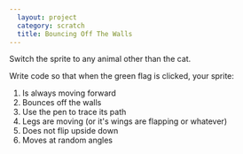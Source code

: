 ```yaml
---
  layout: project
  category: scratch
  title: Bouncing Off The Walls
---
```

Switch the sprite to any animal other than the cat.

Write code so that when the green flag is clicked, your sprite:

1. Is always moving forward
2. Bounces off the walls
3. Use the pen to trace its path
4. Legs are moving (or it's wings are flapping or whatever)
5. Does not flip upside down
6. Moves at random angles
